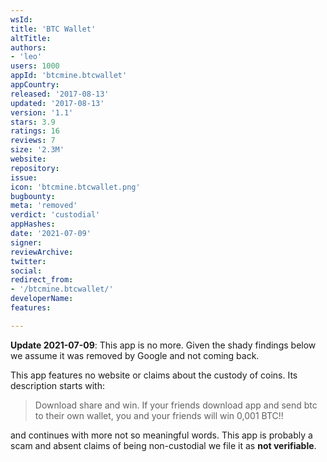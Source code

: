 ```yaml
---
wsId: 
title: 'BTC Wallet'
altTitle: 
authors:
- 'leo'
users: 1000
appId: 'btcmine.btcwallet'
appCountry: 
released: '2017-08-13'
updated: '2017-08-13'
version: '1.1'
stars: 3.9
ratings: 16
reviews: 7
size: '2.3M'
website: 
repository: 
issue: 
icon: 'btcmine.btcwallet.png'
bugbounty: 
meta: 'removed'
verdict: 'custodial'
appHashes: 
date: '2021-07-09'
signer: 
reviewArchive: 
twitter: 
social: 
redirect_from:
- '/btcmine.btcwallet/'
developerName: 
features: 

---
```


**Update 2021-07-09**: This app is no more. Given the shady findings below we
assume it was removed by Google and not coming back.

This app features no website or claims about the custody of coins. Its
description starts with:

> Download share and win. If your friends download app and send btc to their own
  wallet, you and your friends will win 0,001 BTC!!

and continues with more not so meaningful words. This app is probably a scam and
absent claims of being non-custodial we file it as **not verifiable**.
